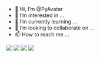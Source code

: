 - 👋 Hi, I’m @PyAvatar
- 👀 I’m interested in ...
- 🌱 I’m currently learning ...
- 💞️ I’m looking to collaborate on ...
- 📫 How to reach me ...

<!---
PyAvatar/PyAvatar is a ✨ special ✨ repository because its `README.md` (this file) appears on your GitHub profile.
You can click the Preview link to take a look at your changes.
--->

![](https://github-profile-summary-cards.vercel.app/api/cards/profile-details?username=PyAvatar&theme=monokai)
![](http://github-profile-summary-cards.vercel.app/api/cards/most-commit-language?username=PyAvatar&theme=monokai) 
![](http://github-profile-summary-cards.vercel.app/api/cards/repos-per-language?username=PyAvatar&theme=monokai) 
![](https://github-profile-summary-cards.vercel.app/api/cards/stats?username=PyAvatar&theme=monokai)
